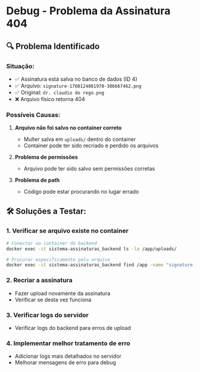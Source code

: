 # Debug - Problema da Assinatura 404

## 🔍 Problema Identificado

### Situação:
- ✅ Assinatura está salva no banco de dados (ID 4)
- ✅ Arquivo: `signature-1760124081970-306667462.png`
- ✅ Original: `dr. claudio do rego.png`
- ❌ Arquivo físico retorna 404

### Possíveis Causas:

1. **Arquivo não foi salvo no container correto**
   - Multer salva em `uploads/` dentro do container
   - Container pode ter sido recriado e perdido os arquivos

2. **Problema de permissões**
   - Arquivo pode ter sido salvo sem permissões corretas

3. **Problema de path**
   - Código pode estar procurando no lugar errado

## 🛠️ Soluções a Testar:

### 1. Verificar se arquivo existe no container
```bash
# Conectar ao container do backend
docker exec -it sistema-assinaturas_backend ls -la /app/uploads/

# Procurar especificamente pelo arquivo
docker exec -it sistema-assinaturas_backend find /app -name "signature-1760124081970-306667462.png"
```

### 2. Recriar a assinatura
- Fazer upload novamente da assinatura
- Verificar se desta vez funciona

### 3. Verificar logs do servidor
- Verificar logs do backend para erros de upload

### 4. Implementar melhor tratamento de erro
- Adicionar logs mais detalhados no servidor
- Melhorar mensagens de erro para debug
